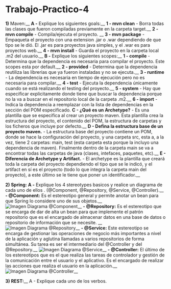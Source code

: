 # Trabajo-Practico-4
**1)** Maven:__
	**A -** Explique los siguientes goals:__
		**1 - mvn clean** - Borra todas las clases que fueron compiladas previamente en la carpeta target.__
		**2 - mvn compile** - Compila/ejecuta el proyecto. __
		**3 - mvn package** - Empaqueta el proyecto con una extension .jar o .war dependiendo de que tipo se le dió. El .jar es para proyectos java simples, y el .war es para proyectos web.__
		**4 - mvn install** - Guarda el proyecto en la carpeta local .m2 del usuario.__
	**B -** Explique los siguientes scopes:__
		**1 - compile** - Determina que la dependencia es necesaria para compilar el proyecto. Este scopes esta por default.__
		**2 - provided** - Determina que la dependencia reutiliza las librerias que ya fueron instaladas y no se ejecuta.__
		**3 - runtime** - La dependencia es necesaria en tiempo de ejecución pero no es necesaria para compilar.__
		**4 - test** - Ejecuta la dependencia únicamente cuando se está realizando el testing del proyecto.__
		**5 - system** - Hay que especificar explicitamente donde tiene que buscar la dependencia porque no la va a buscar en el repositorio local de la carpeta .m2.__
		**6 - import** - Indica la dependencia a reemplazar con la lista de dependencias en la sección <dependencyManagement> del POM especificado.
	**C - ¿Qué es un Archetype?** - Es una plantilla que se especifica al crear un proyecto maven. Esta plantilla crea la estructura del proyecto, el contenido del POM, la estructura de carpetas y los ficheros que incluye por defecto.__
	**D - Defina la estructura base de un proyecto maven.** - La estructura base del proyecto contiene un POM, donde se hace la configuración del proyecto, y una carpeta src, esta a, a la vez, tiene 2 carpetas: main, test (esta carpeta esta porque la incluyo una dependencia de maven). Finalmente dentro de la carpeta main se va a encontrar todas las carpetas de java (clases, intefaces, paquetes, etc).__
	**E - Diferencia de Archetype y Artifact.** - El archetype es la plantilla que creará toda la carpeta del proyecto dependiendo el tipo que se le indicó, y el artifact en sí es el proyecto (todo lo que integra la carpeta main del proyecto), a este último se le tiene que poner un identificador.__
	
**2) Spring:**
	**A -** Explique los 4 stereotypes basicos y realice un diagrama de cada uno de ellos . (@Component, @Repository, @Service, @Controller).__
		**- @Component:** Es el estereotipo general y permite anotar un bean para que Spring lo considere uno de sus objetos.__
    ![Imagen Diagrama @Component](https://www.arquitecturajava.com/wp-content/uploads/SpringStereotypes.png)__
		**- @Repository:** Es el estereotipo que se encarga de dar de alta un bean para que implemente el patrón repositorio que es el encargado de almacenar datos en una base de datos o repositorio de información que se necesite. __
    ![Imagen Diagrama @Repository](https://www.arquitecturajava.com/wp-content/uploads/SpringStereotypesRepository.png)__
		**- @Service:** Este estereotipo se encarga de gestionar las operaciones de negocio más importantes a nivel de la aplicación y aglutina llamadas a varios repositorios de forma simultánea. Su tarea es ser el intermediario del @Controller y del @Repository.__
    ![Imagen Diagrama @Service](https://www.arquitecturajava.com/wp-content/uploads/SpringStereotypesService.png)__
		**- @Controller:** El último de los estereotipos que es el que realiza las tareas de controlador y gestión de la comunicación entre el usuario y el aplicativo. Es el encargado de realizar las acciones que realiza el usuario en la aplicación.__
    ![Imagen Diagrama @Controller](https://www.arquitecturajava.com/wp-content/uploads/SpringStereotypesController.png)__

**3) REST:**__
	A - Explique cada uno de los verbos.
